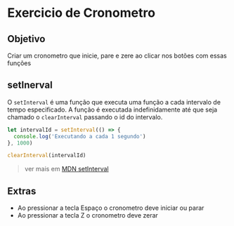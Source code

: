 # Exercicio de Cronometro

## Objetivo

Criar um cronometro que inicie, pare e zere ao clicar nos botões com essas funções

## setInerval

O `setInterval` é uma função que executa uma função a cada intervalo de tempo especificado. A função é executada indefinidamente até que seja chamado o `clearInterval` passando o id do intervalo.

```javascript
let intervalId = setInterval(() => {
  console.log('Executando a cada 1 segundo')
}, 1000)

clearInterval(intervalId)
```

> ver mais em [MDN setInterval](https://developer.mozilla.org/pt-BR/docs/Web/API/WindowOrWorkerGlobalScope/setInterval)

## Extras

- Ao pressionar a tecla Espaço o cronometro deve iniciar ou parar
- Ao pressionar a tecla Z o cronometro deve zerar
